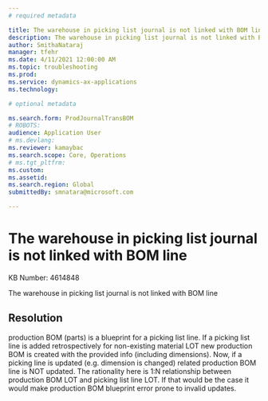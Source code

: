 ```yaml
---
# required metadata

title: The warehouse in picking list journal is not linked with BOM line
description: The warehouse in picking list journal is not linked with BOM line
author: SmithaNataraj
manager: tfehr
ms.date: 4/11/2021 12:00:00 AM
ms.topic: troubleshooting
ms.prod: 
ms.service: dynamics-ax-applications
ms.technology: 

# optional metadata

ms.search.form: ProdJournalTransBOM
# ROBOTS: 
audience: Application User
# ms.devlang: 
ms.reviewer: kamaybac
ms.search.scope: Core, Operations
# ms.tgt_pltfrm: 
ms.custom: 
ms.assetid: 
ms.search.region: Global
submittedBy: smnatara@microsoft.com

---
```


# The warehouse in picking list journal is not linked with BOM line

KB Number: 4614848

The warehouse in picking list journal is not linked with BOM line


## Resolution
production BOM (parts) is a blueprint for a picking list line. If a picking list line is added retrospectively for non-existing material LOT new production BOM is created with the provided info (including dimensions). Now, if a picking line is updated (e.g. dimension is changed) related production BOM line is NOT updated. The rationality here is 1:N relationship between production BOM LOT and picking list line LOT. If that would be the case it would make production BOM blueprint error prone to invalid updates.


